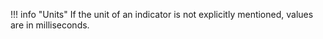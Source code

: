 !!! info "Units"
    If the unit of an indicator is not explicitly mentioned, values are in milliseconds.